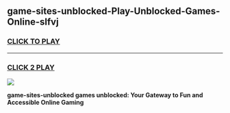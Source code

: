 
## game-sites-unblocked-Play-Unblocked-Games-Online-slfvj
<h3>
<a href="https://premium76.site?title=game-sites-unblocked&ref=25A">CLICK TO PLAY</a></h3>
<hr>

<h3>
<a href="https://premium76.site?title=game-sites-unblocked&ref=25A">CLICK 2 PLAY</a>
  
</h3>

<a href="https://premium76.site?title=game-sites-unblocked&ref=25A"><img src="https://clearcache.store/games.png"></a>


**game-sites-unblocked games unblocked: Your Gateway to Fun and Accessible Online Gaming**
